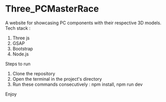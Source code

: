 # Three_PCMasterRace

A website for showcasing PC components with their respective 3D models.
Tech stack :
1. Three js
2. GSAP
3. Bootstrap
4. Node.js

Steps to run
1. Clone the repository
2. Open the terminal in the project's directory
3. Run these commands consecutively : npm install, npm run dev

Enjoy
